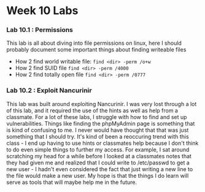 # Week 10 Labs


### Lab 10.1 : Permissions
This lab is all about diving into file permissions on linux, here I should probably document some important things about finding writeable files

* How 2 find world writable file: `find <dir> -perm /o+w`
* How 2 find SUID file `find <dir> -perm /4000`
* How 2 find totally open file `find <dir> -perm /0777`


### Lab 10.2 : Exploit Nancurinir
This lab was built around exploiting Nancurinir. I was very lost through a lot of this lab, and it required the use of the hints as well as help from a classmate. For a lot of these labs, I struggle with how to find and set up vulnerabilities. Things like finding the phpMyAdmin page is something that is kind of confusing to me. I never would have thought that that was just something that I should try. It's kind of been a reoccuring trend with this class - I end up having to use hints or classmates help because I don't think to do even simple things to further my access. For example, I sat around scratching my head for a while before I looked at a classmates notes that they had given me and realized that I could write to /etc/passwd to get a new user - I hadn't even considered the fact that just writing a new line to the file would make a new user. My hope is that the things I do learn will serve as tools that will maybe help me in the future.
